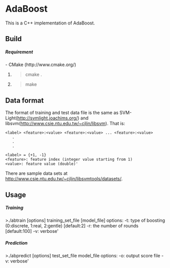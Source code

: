 AdaBoost
==================

This is a C++ implementation of AdaBoost.

Build
------------------

<h5>Requirement</h5>  
- CMake (http://www.cmake.org/)

1) >cmake .  
2) >make

Data format
------------------

The format of training and test data file is the same as SVM-Light(http://svmlight.joachims.org/) and libsvm(http://www.csie.ntu.edu.tw/~cjlin/libsvm). That is:

    <label> <feature>:<value> <feature>:<value> ... <feature>:<value>  
       .  
       .  
       .  

    <label> = {+1, -1}  
    <feature>: feature index (integer value starting from 1)  
    <value>: feature value (double)'

There are sample data sets at http://www.csie.ntu.edu.tw/~cjlin/libsvmtools/datasets/.

Usage
------------------

<h5>Training</h5>  
    >./abtrain [options] training_set_file [model_file]  
    options:  
      -t: type of boosting (0:discrete, 1:real, 2:gentle) [default:2]  
      -r: the number of rounds [default:100]  
      -v: verbose'

<h5>Prediction</h5>  
    >./abpredict [options] test_set_file model_file  
     options:  
       -o: output score file  
       -v: verbose'
